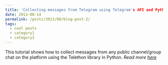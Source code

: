 ```yaml
---
title: 'Collecting messages from Telegram using Telegram's API and Python'
date: 2013-08-14
permalink: /posts/2013/08/blog-post-2/
tags:
  - cool posts
  - category1
  - category2
---
```

This tutorial shows how to collect messages from any public channel/group chat on the platform using the Telethon library in Python. *Read more [here](https://medium.com/@ishitagopal/collecting-messages-from-telegram-using-telegrams-api-and-python-5d7e4a9286b2)*
